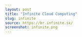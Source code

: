 ```yaml
---
layout: post
title: "Infinite Cloud Computing"
slug: infinite
source: https://br.infinite.sx/
screenshot: infinite.png
---
```

